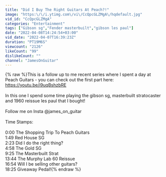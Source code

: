 ```yaml
---
title: "Did I Buy The Right Guitars At Peach?!"
image: "https:\/\/i.ytimg.com\/vi\/CcQpcGLZMgA\/hqdefault.jpg"
vid_id: "CcQpcGLZMgA"
categories: "Entertainment"
tags: ["Gibson sg","Fender masterbuilt","gibson les paul"]
date: "2022-04-08T14:24:54+03:00"
vid_date: "2022-04-07T16:39:23Z"
duration: "PT19M6S"
viewcount: "2126"
likeCount: "99"
dislikeCount: ""
channel: "JamesOnGuitar"
---
```

{% raw %}This is a follow up to me recent series where I spent a day at Peach Guitars - you can check out the first part here: <a rel="nofollow" target="blank" href="https://youtu.be/i9uqBshzbRE">https://youtu.be/i9uqBshzbRE</a><br /><br />In this one I spend some time playing the gibson sg, masterbuilt stratocaster and 1960 reissue les paul that I bought!<br /><br />Follow me on Insta @james_on_guitar  <br /><br />Time Stamps:<br /><br />0:00 The Shopping Trip To Peach Guitars<br />1:49 Red House SG <br />2:23 Did I do the right thing?<br />4:58 The Gold SG<br />9:25 The Masterbuilt Strat<br />13:44 The Murphy Lab 60 Reissue<br />16:54 Will I be selling other guitars?<br />18:25 Giveaway Pedal!{% endraw %}
